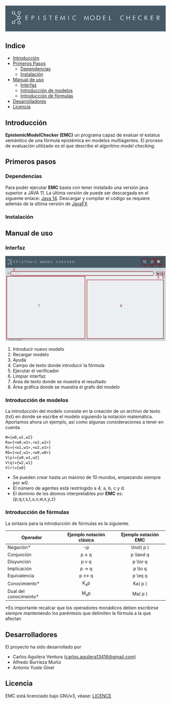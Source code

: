 <p align="center">
  <img src="banner.png" alt="EMC">
</p>

## Indice

* [Introducción](#introduction)
* [Primeros Pasos](#primeros)
	* [Dependencias](#dependencias)
	 * [Instalación](#install)
 * [Manual de uso](#manual)
	 * [Interfaz](#interfaz)
	  * [Introducción de modelos](#modelo)
	  * [Introducción de fórmulas](#formula)
* [Desarrolladores](#community)
* [Licencia](#license)

## Introducción <a name="introduction"></a>
**EpistemicModelChecker (EMC)** un programa capaz de evaluar el
estatus semántico de una fórmula epistémica en modelos multiagentes. El proceso de evaluación utilizado es el que describe el algoritmo *model checking*.


## Primeros pasos <a name="primeros"></a>
### Dependencias <a name="dependencias"></a>
Para poder ejecutar **EMC** basta con tener instalado una versión java superior a JAVA 11. La última versión de puede ser descargada en el siguente enlace: [Java 14](https://www.oracle.com/java/technologies/javase/jdk14-archive-downloads.html). 
Descargar y compilar el código se requiere además de la última versión de [JavaFX](https://gluonhq.com/products/javafx/)

### Instalación<a name="install"></a>


## Manual de uso <a name="manual"></a>
### Interfaz <a name="interfaz"></a>
<p align="center">
  <img src="interfaz.png" alt="EMC">
</p>

 1. Introducir nuevo modelo
 2. Recargar modelo
 3. Ayuda
 4. Campo de texto donde introducir la fórmula
 5. Ejecutar el verificador
 6. Limpiar interfaz
 7. Área de texto donde se muestra el resultado
 8. Área gráfica donde se muestra el grafo del modelo

### Introducción de modelos <a name="modelo"></a>
La introducción del modelo consiste en la creación de un archivo de texto (txt) en donde se escribe el modelo siguiendo la notación matemática. Aportamos ahora un ejemplo, así como algunas consideraciones a tener en cuenta.
```
W={w0,w1,w2}
Ra={<w0,w1>,<w2,w2>}
Rc={<w1,w1>,<w2,w1>}
Rb={<w2,w1>,<w0,w0>}
V(p)={w0,w1,w2}
V(q)={w2,w1}
V(r)={w0}
```
* Se pueden crear hasta un máximo de 10 mundos, empezando siempre por w0.
* El número de agentes está restringido a 4; a, b, c y d.
* El dominio de los átomos interpretables por **EMC** es: {p,q,r,s,t,u,v,w,x,y,z}

### Introducción de fórmulas <a name="formula"></a>
La sintaxis para la introducción de fórmulas es la siguiente. 

| Operador     | Ejemplo notación  clásica  | Ejemplo notación EMC 
 ------------- |:-------------:| :-------------:|
 |Negación* | ¬p | \lnot( p )    
| Conjunción   |  p ∧ q | p \land q |
| Disyunción     | p v q       |   p \lor q |
| Implicación | p → q     |  p \to q |
| Equivalencia | p ↔ q | p \eq q |
| Conocimiento* | K<sub>a</sub>p | Ka( p )|
| Dual del conocimeinto*|  M<sub>a</sub>p | Ma( p ) |

*Es importante recalcar que los operadores monádicos deben escribirse siempre manteniendo los paréntesis que delimiten la fórmula a la que afectan

## Desarrolladores <a name="community"></a>
El proyecto ha sido desarrollado por 
* Carlos Aguilera Ventura (carlos.aguilera13416@gmail.com)
* Alfredo Burrieza Muñiz
* Antonio Yuste Ginel
## Licencia <a name="licence"></a>
EMC está licenciado bajo GNUv3, véase: [LICENCE](https://github.com/CaAgVe/EpistemicModelChecker/blob/Release_1.01/licence) 
